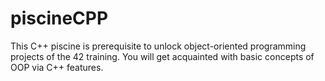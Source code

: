 # piscineCPP
This C++ piscine is prerequisite to unlock object-oriented programming projects of the 42 training. You will get acquainted with basic concepts of OOP via C++ features.
